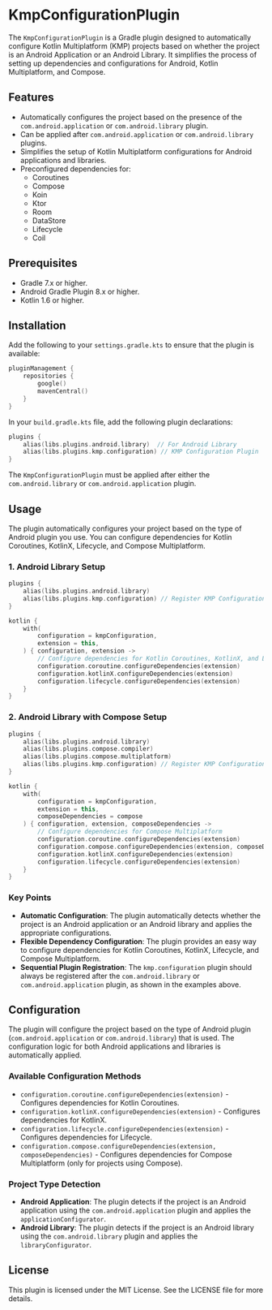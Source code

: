 # KmpConfigurationPlugin

The `KmpConfigurationPlugin` is a Gradle plugin designed to automatically configure Kotlin
Multiplatform (KMP) projects based on whether the project is an Android Application or an Android
Library. It simplifies the process of setting up dependencies and configurations for Android, Kotlin
Multiplatform, and Compose.

## Features

- Automatically configures the project based on the presence of the `com.android.application` or
  `com.android.library` plugin.
- Can be applied after `com.android.application` or `com.android.library` plugins.
- Simplifies the setup of Kotlin Multiplatform configurations for Android applications and
  libraries.
- Preconfigured dependencies for:
  - Coroutines
  - Compose
  - Koin
  - Ktor
  - Room
  - DataStore
  - Lifecycle
  - Coil

## Prerequisites

- Gradle 7.x or higher.
- Android Gradle Plugin 8.x or higher.
- Kotlin 1.6 or higher.

## Installation

Add the following to your `settings.gradle.kts` to ensure that the plugin is available:

```kotlin
pluginManagement {
    repositories {
        google()
        mavenCentral()
    }
}
```

In your `build.gradle.kts` file, add the following plugin declarations:

```kotlin
plugins {
    alias(libs.plugins.android.library)  // For Android Library
    alias(libs.plugins.kmp.configuration) // KMP Configuration Plugin
}
```

The `KmpConfigurationPlugin` must be applied after either the `com.android.library` or
`com.android.application` plugin.

## Usage

The plugin automatically configures your project based on the type of Android plugin you use. You
can configure dependencies for Kotlin Coroutines, KotlinX, Lifecycle, and Compose Multiplatform.

### 1. Android Library Setup

```kotlin
plugins {
    alias(libs.plugins.android.library)
    alias(libs.plugins.kmp.configuration) // Register KMP Configuration Plugin
}

kotlin {
    with(
        configuration = kmpConfiguration,
        extension = this,
    ) { configuration, extension ->
        // Configure dependencies for Kotlin Coroutines, KotlinX, and Lifecycle
        configuration.coroutine.configureDependencies(extension)
        configuration.kotlinX.configureDependencies(extension)
        configuration.lifecycle.configureDependencies(extension)
    }
}
```

### 2. Android Library with Compose Setup

```kotlin
plugins {
    alias(libs.plugins.android.library)
    alias(libs.plugins.compose.compiler)
    alias(libs.plugins.compose.multiplatform)
    alias(libs.plugins.kmp.configuration) // Register KMP Configuration Plugin
}

kotlin {
    with(
        configuration = kmpConfiguration,
        extension = this,
        composeDependencies = compose
    ) { configuration, extension, composeDependencies ->
        // Configure dependencies for Compose Multiplatform
        configuration.coroutine.configureDependencies(extension)
        configuration.compose.configureDependencies(extension, composeDependencies)
        configuration.kotlinX.configureDependencies(extension)
        configuration.lifecycle.configureDependencies(extension)
    }
}
```

### Key Points

- **Automatic Configuration**: The plugin automatically detects whether the project is an Android
  application or an Android library and applies the appropriate configurations.
- **Flexible Dependency Configuration**: The plugin provides an easy way to configure dependencies
  for Kotlin Coroutines, KotlinX, Lifecycle, and Compose Multiplatform.
- **Sequential Plugin Registration**: The `kmp.configuration` plugin should always be registered
  after the `com.android.library` or `com.android.application` plugin, as shown in the examples
  above.

## Configuration

The plugin will configure the project based on the type of Android plugin (`com.android.application`
or `com.android.library`) that is used. The configuration logic for both Android applications and
libraries is automatically applied.

### Available Configuration Methods

- `configuration.coroutine.configureDependencies(extension)` - Configures dependencies for Kotlin
  Coroutines.
- `configuration.kotlinX.configureDependencies(extension)` - Configures dependencies for KotlinX.
- `configuration.lifecycle.configureDependencies(extension)` - Configures dependencies for
  Lifecycle.
- `configuration.compose.configureDependencies(extension, composeDependencies)` - Configures
  dependencies for Compose Multiplatform (only for projects using Compose).

### Project Type Detection

- **Android Application**: The plugin detects if the project is an Android application using the
  `com.android.application` plugin and applies the `applicationConfigurator`.
- **Android Library**: The plugin detects if the project is an Android library using the
  `com.android.library` plugin and applies the `libraryConfigurator`.

## License

This plugin is licensed under the MIT License. See the LICENSE file for more details.